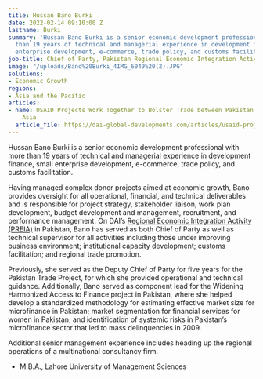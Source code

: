```yaml
---
title: Hussan Bano Burki
date: 2022-02-14 09:10:00 Z
lastname: Burki
summary: 'Hussan Bano Burki is a senior economic development professional with more
  than 19 years of technical and managerial experience in development finance, small
  enterprise development, e-commerce, trade policy, and customs facilitation.  '
job-title: Chief of Party, Pakistan Regional Economic Integration Activity
image: "/uploads/Bano%20Burki_4IMG_6049%20(2).JPG"
solutions:
- Economic Growth
regions:
- Asia and the Pacific
articles:
- name: USAID Projects Work Together to Bolster Trade between Pakistan and Central
    Asia
  article_file: https://dai-global-developments.com/articles/usaid-projects-work-together-to-bolster-trade-between-pakistan-and-central-asia
---
```


Hussan Bano Burki is a senior economic development professional with more than 19 years of technical and managerial experience in development finance, small enterprise development, e-commerce, trade policy, and customs facilitation.  

Having managed complex donor projects aimed at economic growth, Bano provides oversight for all operational, financial, and technical deliverables and is responsible for project strategy, stakeholder liaison, work plan development, budget development and management, recruitment, and performance management. On DAI’s [Regional Economic Integration Activity (PREIA)](https://www.dai.com/our-work/projects/pakistan-regional-economic-integration-activity-preia) in Pakistan, Bano has served as both Chief of Party as well as technical supervisor for all activities including those under improving business environment; institutional capacity development; customs facilitation; and regional trade promotion. 

Previously, she served as the Deputy Chief of Party for five years for the Pakistan Trade Project, for which she provided operational and technical guidance. Additionally, Bano served as component lead for the Widening Harmonized Access to Finance project in Pakistan, where she helped develop a standardized methodology for estimating effective market size for microfinance in Pakistan; market segmentation for financial services for women in Pakistan; and identification of systemic risks in Pakistan’s microfinance sector that led to mass delinquencies in 2009.

Additional senior management experience includes heading up the regional operations of a multinational consultancy firm. 

* M.B.A., Lahore University of Management Sciences